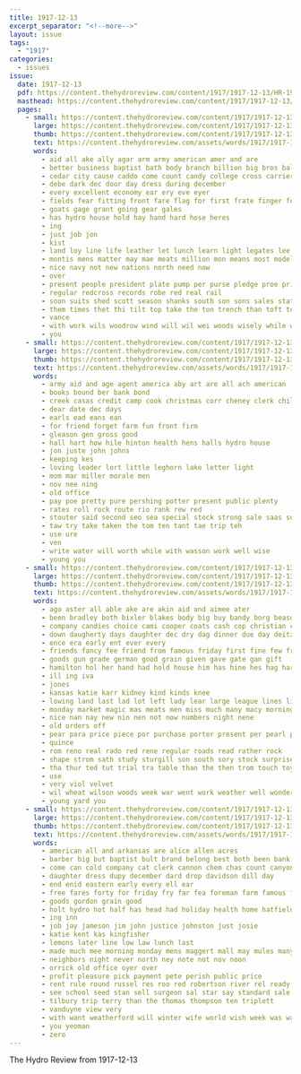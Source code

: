 ```yaml
---
title: 1917-12-13
excerpt_separator: "<!--more-->"
layout: issue
tags:
  - "1917"
categories:
  - issues
issue:
  date: 1917-12-13
  pdf: https://content.thehydroreview.com/content/1917/1917-12-13/HR-1917-12-13.pdf
  masthead: https://content.thehydroreview.com/content/1917/1917-12-13/masthead/HR-1917-12-13.jpg
  pages:
    - small: https://content.thehydroreview.com/content/1917/1917-12-13/small/HR-1917-12-13-01.jpg
      large: https://content.thehydroreview.com/content/1917/1917-12-13/large/HR-1917-12-13-01.jpg
      thumb: https://content.thehydroreview.com/content/1917/1917-12-13/thumbnails/HR-1917-12-13-01.jpg
      text: https://content.thehydroreview.com/assets/words/1917/1917-12-13/HR-1917-12-13-01.txt
      words:
        - aid all ake ally agar arm army american amer and are
        - better business baptist bath body branch billion big bros bales blue both bor buy boys bristow
        - cedar city cause caddo come count candy college cross carrier county canyon class cheer car christmas can
        - debe dark dec door day dress during december
        - every excellent economy ear ery eve eyer
        - fields fear fitting front fare flag for first frate finger fought forward foot fine few france from
        - goats gage grant going gear gales
        - has hydro house hold hay hand hard hose heres
        - ing
        - just job jon
        - kist
        - land loy line life leather let lunch learn light legates lee later
        - montis mens matter may mae meats million mon means most model more many man members men monday made
        - nice navy not new nations north need now
        - over
        - present people president plate pump per purse pledge proe prior plain
        - regular redcross records robe red real rail
        - soon suits shed scott season shanks south son sons sales states stock set sun saturday shirts sou sand silk stand styles service sray
        - them times thet thi tilt top take the ton trench than toft ten thy tan ties
        - vance
        - with work wils woodrow wind will wil wei woods wisely while war world way week
        - you
    - small: https://content.thehydroreview.com/content/1917/1917-12-13/small/HR-1917-12-13-02.jpg
      large: https://content.thehydroreview.com/content/1917/1917-12-13/large/HR-1917-12-13-02.jpg
      thumb: https://content.thehydroreview.com/content/1917/1917-12-13/thumbnails/HR-1917-12-13-02.jpg
      text: https://content.thehydroreview.com/assets/words/1917/1917-12-13/HR-1917-12-13-02.txt
      words:
        - army aid and age agent america aby art are all ach american
        - books bound ber bank bond
        - creek casas credit camp cook christmas corr cheney clerk child come class county coe cock church
        - dear date dec days
        - earls ead eans ean
        - for friend forget farm fun front firm
        - gleason gen gross good
        - hall hart how hile hinton health hens halls hydro house
        - jon juste john johns
        - keeping kes
        - loving leader lort little leghorn lake letter light
        - mom mar miller morale men
        - nov nee ning
        - old office
        - pay poe pretty pure pershing potter present public plenty
        - rates roll rock route rio rank rew red
        - stouter said second seo sea special stock strong sale saas surface short sum sell single
        - taw try take taken the tom ten tant tae trip teh
        - use ure
        - ven
        - write water will worth while with wasson work well wise
        - young you
    - small: https://content.thehydroreview.com/content/1917/1917-12-13/small/HR-1917-12-13-03.jpg
      large: https://content.thehydroreview.com/content/1917/1917-12-13/large/HR-1917-12-13-03.jpg
      thumb: https://content.thehydroreview.com/content/1917/1917-12-13/thumbnails/HR-1917-12-13-03.jpg
      text: https://content.thehydroreview.com/assets/words/1917/1917-12-13/HR-1917-12-13-03.txt
      words:
        - ago aster all able ake are akin aid and aimee ater
        - been bradley both bixler blakes body big buy bandy borg beason bible bette but baptist bros better back business best brabant bert bankers banner brown bole butcher bottle bath
        - company candies choice cami cooper coats cash cop christian clark city come christmas cater christine cha cross car case change came colo care can church camp class course
        - down daugherty days daughter dec dry dag dinner due day deitz
        - ence era early ent ever every
        - friends fancy fee friend from famous friday first fine few fruits fiber fin fan fail folks fill fund fer fow fay for far
        - goods gun grade german good grain given gave gate gan gift
        - hamilton hol her hand had hold house him has hine hes hag hardware home heen hop honor health heads homer high hibbs hove hay hada hydro handsome heart
        - ill ing iva
        - jones
        - kansas katie karr kidney kind kinds knee
        - lowing land last lad lot left lady lear large league lines light lief like look little ler lam lights linner
        - monday market magic mas meats men miss much many macy morning margaret merit mond most mens
        - nice nan nay new nin nen not now numbers night nene
        - old orders off
        - pear para price piece por purchase porter present per pearl pron
        - quince
        - rom reno real rado red rene regular roads read rather rock
        - shape strom sath study sturgill son south sory stock surprise saturday sano sales storm sat simas sill still she shelton shorten service san sery stage sale selling school square store sunday soon set subject see scott
        - tha thur ted tut trial tra table than the then trom touch toy ton take tin try tie tonic them tree tast teen
        - use
        - very viol velvet
        - wil wheat wilson woods week war went work weather well wonders was weeks wright way want weary while wool wide waiter wal will wire with winter ware
        - young yard you
    - small: https://content.thehydroreview.com/content/1917/1917-12-13/small/HR-1917-12-13-04.jpg
      large: https://content.thehydroreview.com/content/1917/1917-12-13/large/HR-1917-12-13-04.jpg
      thumb: https://content.thehydroreview.com/content/1917/1917-12-13/thumbnails/HR-1917-12-13-04.jpg
      text: https://content.thehydroreview.com/assets/words/1917/1917-12-13/HR-1917-12-13-04.txt
      words:
        - american all and arkansas are alice allen acres
        - barber big but baptist bult brand belong best both been bank buy better bradley
        - come can cold company cat clerk cannon chem chas count canyon cross cattle charley cedar cosmo choice case
        - daughter dress dupy december dard drop davidson dill day
        - end enid eastern early every ell ear
        - free fares forty for friday fry far fea foreman farm famous first from friends
        - goods gordon grain good
        - holt hydro hot half has head had holiday health home hatfield hing hea henke hand horse hinton her
        - ing inn
        - job jay jameson jim john justice johnston just josie
        - katie kent kas kingfisher
        - lemons later line low law lunch last
        - made much mee morning monday mens maggert mall may mules many murry mccullough most money maul menth mercury murch
        - neighbors night never north ney note not nov noon
        - orrick old office oyer over
        - profit pleasure pick payment pete perish public price
        - rent rule round russel res roo red robertson river rel ready roof
        - see school seed stan sell surgeon sal star say standard sale seco springs small soli sand sin stuff save spring seifert scott sick service store
        - tilbury trip terry than the thomas thompson ten triplett
        - vanduyne view very
        - with want weatherford will winter wife world wish week was wayt williams why writer war well
        - you yeoman
        - zero
---
```


The Hydro Review from 1917-12-13

<!--more-->

